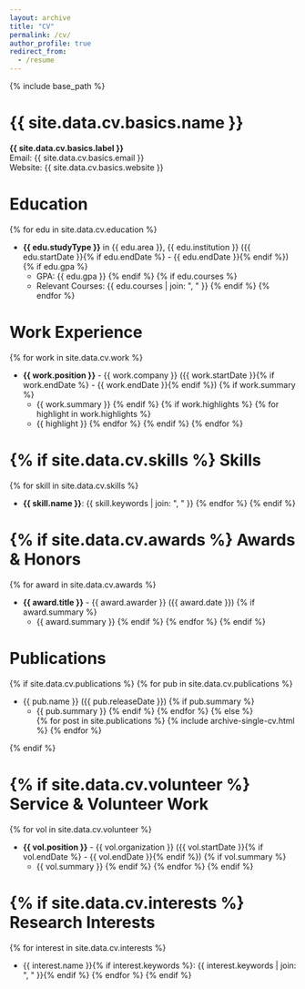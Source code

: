 ```yaml
---
layout: archive
title: "CV"
permalink: /cv/
author_profile: true
redirect_from:
  - /resume
---
```




{% include base_path %}

# {{ site.data.cv.basics.name }}
**{{ site.data.cv.basics.label }}**  
Email: {{ site.data.cv.basics.email }}  
Website: {{ site.data.cv.basics.website }}

Education
======
{% for edu in site.data.cv.education %}
* **{{ edu.studyType }}** in {{ edu.area }}, {{ edu.institution }} ({{ edu.startDate }}{% if edu.endDate %} - {{ edu.endDate }}{% endif %})
  {% if edu.gpa %}
  * GPA: {{ edu.gpa }}
  {% endif %}
  {% if edu.courses %}
  * Relevant Courses: {{ edu.courses | join: ", " }}
  {% endif %}
{% endfor %}

Work Experience
======
{% for work in site.data.cv.work %}
* **{{ work.position }}** - {{ work.company }} ({{ work.startDate }}{% if work.endDate %} - {{ work.endDate }}{% endif %})
  {% if work.summary %}
  * {{ work.summary }}
  {% endif %}
  {% if work.highlights %}
  {% for highlight in work.highlights %}
  * {{ highlight }}
  {% endfor %}
  {% endif %}
{% endfor %}

{% if site.data.cv.skills %}
Skills
======
{% for skill in site.data.cv.skills %}
* **{{ skill.name }}**: {{ skill.keywords | join: ", " }}
{% endfor %}
{% endif %}

{% if site.data.cv.awards %}
Awards & Honors
======
{% for award in site.data.cv.awards %}
* **{{ award.title }}** - {{ award.awarder }} ({{ award.date }})
  {% if award.summary %}
  * {{ award.summary }}
  {% endif %}
{% endfor %}
{% endif %}

Publications
======
{% if site.data.cv.publications %}
{% for pub in site.data.cv.publications %}
* {{ pub.name }} ({{ pub.releaseDate }})
  {% if pub.summary %}
  * {{ pub.summary }}
  {% endif %}
{% endfor %}
{% else %}
  <ul>{% for post in site.publications %}
    {% include archive-single-cv.html %}
  {% endfor %}</ul>
{% endif %}

{% if site.data.cv.volunteer %}
Service & Volunteer Work
======
{% for vol in site.data.cv.volunteer %}
* **{{ vol.position }}** - {{ vol.organization }} ({{ vol.startDate }}{% if vol.endDate %} - {{ vol.endDate }}{% endif %})
  {% if vol.summary %}
  * {{ vol.summary }}
  {% endif %}
{% endfor %}
{% endif %}

{% if site.data.cv.interests %}
Research Interests
======
{% for interest in site.data.cv.interests %}
* {{ interest.name }}{% if interest.keywords %}: {{ interest.keywords | join: ", " }}{% endif %}
{% endfor %}
{% endif %}